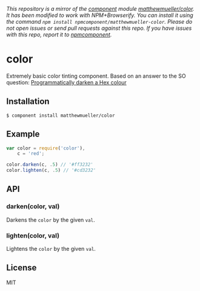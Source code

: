 *This repository is a mirror of the [component](http://component.io) module [matthewmueller/color](http://github.com/matthewmueller/color). It has been modified to work with NPM+Browserify. You can install it using the command `npm install npmcomponent/matthewmueller-color`. Please do not open issues or send pull requests against this repo. If you have issues with this repo, report it to [npmcomponent](https://github.com/airportyh/npmcomponent).*

# color

  Extremely basic color tinting component. Based on an answer to the SO question: [Programmatically darken a Hex colour](http://stackoverflow.com/a/1787140/145435)

## Installation

    $ component install matthewmueller/color

## Example

```js
var color = require('color'),
    c = 'red';

color.darken(c, .5) // '#ff3232'
color.lighten(c, .5) // '#cd3232'
```

## API

### darken(color, val)

  Darkens the `color` by the given `val`.

### lighten(color, val)

  Lightens the `color` by the given `val`.

## License

  MIT
